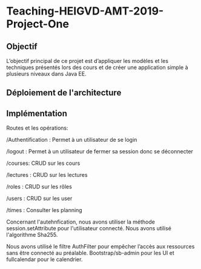 # Teaching-HEIGVD-AMT-2019-Project-One
## Objectif

L’objectif principal de ce projet est d’appliquer les modèles et les techniques présentés lors des cours et de créer une application simple à plusieurs niveaux dans Java EE.

## Déploiement de l'architecture



## Implémentation 
Routes et les opérations:

/Authentification : Permet à un utilisateur de se login

/logout : Permet à un utilisateur de fermer sa session donc se déconnecter

/courses: CRUD sur les cours

/lectures : CRUD sur les lectures

/roles : CRUD sur les rôles

/users : CRUD sur les user

/times : Consulter les planning

Concernant l'autehnfication, nous avons utiliser la méthode session.setAttribute pour l'utilisateur connecté. Nous avons utilisé l'algorithme Sha255.

Nous avons utilisé le filtre AuthFilter pour empêcher l’accès aux ressources sans être connecté au préalable. Bootstrap/sb-admin pour les UI et fullcalendar pour le calendrier.
